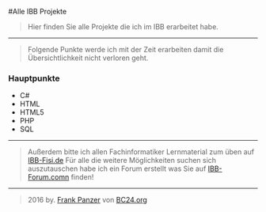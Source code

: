#Alle IBB Projekte
>Hier finden Sie alle Projekte die ich im IBB erarbeitet habe.

***
>Folgende Punkte werde ich mit der Zeit erarbeiten damit die Übersichtlichkeit nicht verloren geht.
### Hauptpunkte
* C#
* HTML
* HTML5
* PHP
* SQL

***
>Außerdem bitte ich allen Fachinformatiker Lernmaterial zum üben auf [IBB-Fisi.de](http://ibb-fisi.de)
>Für alle die weitere Möglichkeiten suchen sich auszutauschen habe ich ein Forum erstellt was Sie auf [IBB-Forum.comn](http://ibb-forum.com) finden!
***
>2016 by. [Frank Panzer](http://frank-panzer.de) von [BC24.org](http://bc24.org)
